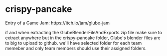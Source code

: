 # crispy-pancake
Entry of a Game Jam: https://itch.io/jam/glube-jam

if and when extracting the GlubeBlenderFileAndExports.zip file make sure to extract anywhere but in the crispy-pancake folder, 
Glube's blender files are to big to upload to github.
we'll have selected folder for each team memeber and only team members should use their assigned folders.

